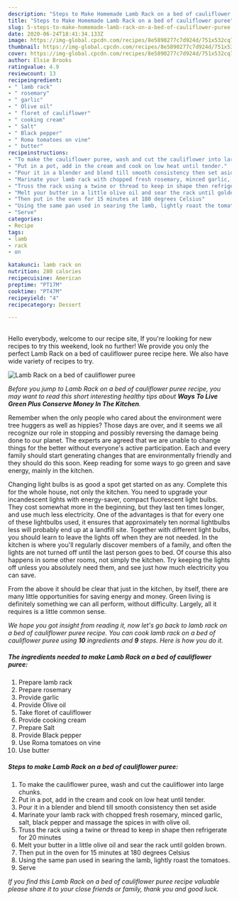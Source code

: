 ```yaml
---
description: "Steps to Make Homemade Lamb Rack on a bed of cauliflower puree"
title: "Steps to Make Homemade Lamb Rack on a bed of cauliflower puree"
slug: 5-steps-to-make-homemade-lamb-rack-on-a-bed-of-cauliflower-puree
date: 2020-06-24T18:41:34.133Z
image: https://img-global.cpcdn.com/recipes/8e5890277c7d924d/751x532cq70/lamb-rack-on-a-bed-of-cauliflower-puree-recipe-main-photo.jpg
thumbnail: https://img-global.cpcdn.com/recipes/8e5890277c7d924d/751x532cq70/lamb-rack-on-a-bed-of-cauliflower-puree-recipe-main-photo.jpg
cover: https://img-global.cpcdn.com/recipes/8e5890277c7d924d/751x532cq70/lamb-rack-on-a-bed-of-cauliflower-puree-recipe-main-photo.jpg
author: Elsie Brooks
ratingvalue: 4.9
reviewcount: 13
recipeingredient:
- " lamb rack"
- " rosemary"
- " garlic"
- " Olive oil"
- " floret of cauliflower"
- " cooking cream"
- " Salt"
- " Black pepper"
- " Roma tomatoes on vine"
- " butter"
recipeinstructions:
- "To make the cauliflower puree, wash and cut the cauliflower into large chunks."
- "Put in a pot, add in the cream and cook on low heat until tender."
- "Pour it in a blender and blend till smooth consistency then set aside"
- "Marinate your lamb rack with chopped fresh rosemary, minced garlic, salt, black pepper and massage the spices in with olive oil."
- "Truss the rack using a twine or thread to keep in shape then refrigerate for 20 minutes"
- "Melt your butter in a little olive oil and sear the rack until golden brown."
- "Then put in the oven for 15 minutes at 180 degrees Celsius"
- "Using the same pan used in searing the lamb, lightly roast the tomatoes."
- "Serve"
categories:
- Recipe
tags:
- lamb
- rack
- on

katakunci: lamb rack on 
nutrition: 280 calories
recipecuisine: American
preptime: "PT17M"
cooktime: "PT47M"
recipeyield: "4"
recipecategory: Dessert

---
```

<br>
Hello everybody, welcome to our recipe site, If you're looking for new recipes to try this weekend, look no further! We provide you only the perfect Lamb Rack on a bed of cauliflower puree recipe here. We also have wide variety of recipes to try.
<br>


![Lamb Rack on a bed of cauliflower puree](https://img-global.cpcdn.com/recipes/8e5890277c7d924d/751x532cq70/lamb-rack-on-a-bed-of-cauliflower-puree-recipe-main-photo.jpg)

<i>Before you jump to Lamb Rack on a bed of cauliflower puree recipe, you may want to read this short interesting healthy tips about 
<strong>Ways To Live Green Plus Conserve Money In The Kitchen</strong>.</i>
</br>

Remember when the only people who cared about the environment were tree huggers as well as hippies? Those days are over, and it seems we all recognize our role in stopping and possibly reversing the damage being done to our planet. The experts are agreed that we are unable to change things for the better without everyone's active participation. Each and every family should start generating changes that are environmentally friendly and they should do this soon. Keep reading for some ways to go green and save energy, mainly in the kitchen.

Changing light bulbs is as good a spot get started on as any. Complete this for the whole house, not only the kitchen. You need to upgrade your incandescent lights with energy-saver, compact fluorescent light bulbs. They cost somewhat more in the beginning, but they last ten times longer, and use much less electricity. One of the advantages is that for every one of these lightbulbs used, it ensures that approximately ten normal lightbulbs less will probably end up at a landfill site. Together with different light bulbs, you should learn to leave the lights off when they are not needed. In the kitchen is where you'll regularly discover members of a family, and often the lights are not turned off until the last person goes to bed. Of course this also happens in some other rooms, not simply the kitchen. Try keeping the lights off unless you absolutely need them, and see just how much electricity you can save.

From the above it should be clear that just in the kitchen, by itself, there are many little opportunities for saving energy and money. Green living is definitely something we can all perform, without difficulty. Largely, all it requires is a little common sense.


<i>We hope you got insight from reading it, now let's go back to lamb rack on a bed of cauliflower puree recipe. You can cook lamb rack on a bed of cauliflower puree using <strong>10</strong> ingredients and <strong>9</strong> steps. Here is how you do it.
</i>

##### The ingredients needed to make Lamb Rack on a bed of cauliflower puree:

1. Prepare  lamb rack
1. Prepare  rosemary
1. Provide  garlic
1. Provide  Olive oil
1. Take  floret of cauliflower
1. Provide  cooking cream
1. Prepare  Salt
1. Provide  Black pepper
1. Use  Roma tomatoes on vine
1. Use  butter


##### Steps to make Lamb Rack on a bed of cauliflower puree:

1. To make the cauliflower puree, wash and cut the cauliflower into large chunks.
1. Put in a pot, add in the cream and cook on low heat until tender.
1. Pour it in a blender and blend till smooth consistency then set aside
1. Marinate your lamb rack with chopped fresh rosemary, minced garlic, salt, black pepper and massage the spices in with olive oil.
1. Truss the rack using a twine or thread to keep in shape then refrigerate for 20 minutes
1. Melt your butter in a little olive oil and sear the rack until golden brown.
1. Then put in the oven for 15 minutes at 180 degrees Celsius
1. Using the same pan used in searing the lamb, lightly roast the tomatoes.
1. Serve


<i>If you find this Lamb Rack on a bed of cauliflower puree recipe valuable please share it to your close friends or family, thank you and good luck.</i>
